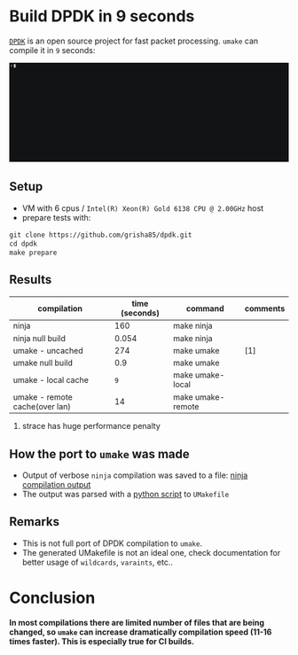
# Build DPDK in 9 seconds
[`DPDK`](https://www.dpdk.org/) is an open source project for fast packet processing. `umake` can compile it in `9` seconds:

![dpdk build](images/dpdk-build/dpdk-build.gif)

## Setup

- VM with 6 cpus / `Intel(R) Xeon(R) Gold 6138 CPU @ 2.00GHz` host
- prepare tests with:
```
git clone https://github.com/grisha85/dpdk.git
cd dpdk
make prepare
```
## Results
| compilation                    	| time (seconds) 	| command           	| comments 	|
|--------------------------------	|----------------	|-------------------	|----------	|
| ninja                          	| 160            	| make ninja 
| ninja null build                         	| 0.054            	| make ninja        	|          	|
| umake - uncached               	| 274            	| make umake        	| [1]      	|
| umake null build               	| 0.9            	| make umake        	|       	|
| umake - local cache            	| `9`            	| make umake-local  	|          	|
| umake - remote cache(over lan) 	| 14             	| make umake-remote 	|          	|

1. strace has huge performance penalty

## How the port to `umake` was made
- Output of verbose `ninja` compilation was saved to a file: [ninja compilation output](https://github.com/grisha85/dpdk/blob/master/ninja)
- The output was parsed with a [python script](https://github.com/grisha85/dpdk/blob/master/parse_ninja.py) to `UMakefile` 


## Remarks

- This is not full port of DPDK compilation to `umake`.
- The generated UMakefile is not an ideal one, check documentation for better usage of `wildcards`, `varaints`, etc..

# Conclusion
**In most compilations there are limited number of files that are being changed, so `umake` can increase dramatically compilation speed (11-16 times faster). This is especially true for CI builds.**
